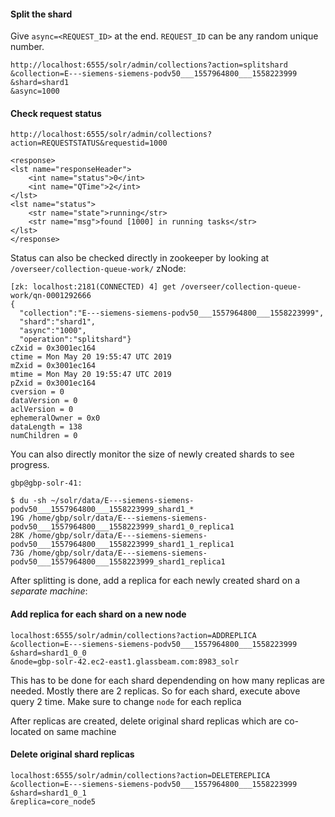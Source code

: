 #### Split the shard

Give `async=<REQUEST_ID>` at the end. `REQUEST_ID` can be any random unique number. 

```
http://localhost:6555/solr/admin/collections?action=splitshard
&collection=E---siemens-siemens-podv50___1557964800___1558223999
&shard=shard1
&async=1000
```

#### Check request status 

````
http://localhost:6555/solr/admin/collections?action=REQUESTSTATUS&requestid=1000
````

```
<response>
<lst name="responseHeader">
    <int name="status">0</int>
    <int name="QTime">2</int>
</lst>
<lst name="status">
    <str name="state">running</str>
    <str name="msg">found [1000] in running tasks</str>
</lst>
</response>
```

Status can also be checked directly in zookeeper by looking at `/overseer/collection-queue-work/` zNode:

```
[zk: localhost:2181(CONNECTED) 4] get /overseer/collection-queue-work/qn-0001292666
{
  "collection":"E---siemens-siemens-podv50___1557964800___1558223999",
  "shard":"shard1",
  "async":"1000",
  "operation":"splitshard"}
cZxid = 0x3001ec164
ctime = Mon May 20 19:55:47 UTC 2019
mZxid = 0x3001ec164
mtime = Mon May 20 19:55:47 UTC 2019
pZxid = 0x3001ec164
cversion = 0
dataVersion = 0
aclVersion = 0
ephemeralOwner = 0x0
dataLength = 138
numChildren = 0
```

You can also directly monitor the size of newly created shards to see progress. 

```
gbp@gbp-solr-41:

$ du -sh ~/solr/data/E---siemens-siemens-podv50___1557964800___1558223999_shard1_*
19G	/home/gbp/solr/data/E---siemens-siemens-podv50___1557964800___1558223999_shard1_0_replica1
28K	/home/gbp/solr/data/E---siemens-siemens-podv50___1557964800___1558223999_shard1_1_replica1
73G	/home/gbp/solr/data/E---siemens-siemens-podv50___1557964800___1558223999_shard1_replica1
```

After splitting is done, add a replica for each newly created shard on a *separate machine*:

#### Add replica for each shard on a new node

```
localhost:6555/solr/admin/collections?action=ADDREPLICA
&collection=E---siemens-siemens-podv50___1557964800___1558223999
&shard=shard1_0_0
&node=gbp-solr-42.ec2-east1.glassbeam.com:8983_solr
```

This has to be done for each shard dependending on how many replicas are needed. Mostly there are 2 replicas. So for each shard, execute above query 2 time. Make sure to change `node` for each replica

After replicas are created, delete original shard replicas which are co-located on same machine


#### Delete original shard replicas

```
localhost:6555/solr/admin/collections?action=DELETEREPLICA
&collection=E---siemens-siemens-podv50___1557964800___1558223999
&shard=shard1_0_1
&replica=core_node5
```

